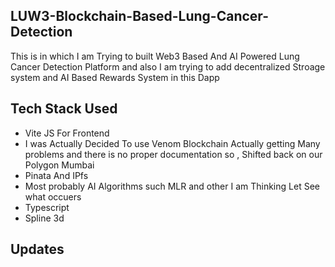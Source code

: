 ## LUW3-Blockchain-Based-Lung-Cancer-Detection
This is in which I am Trying to built Web3 Based And AI Powered Lung Cancer Detection Platform and also I am trying to add decentralized Stroage system and AI Based Rewards System in this Dapp 

## Tech Stack Used
- Vite JS For Frontend
- I was Actually Decided To use Venom Blockchain Actually getting Many problems and there is no proper documentation so , Shifted back on our Polygon Mumbai 
- Pinata And IPfs
- Most probably AI Algorithms such MLR and other I am Thinking Let See what occuers
- Typescript
- Spline 3d

## Updates 
